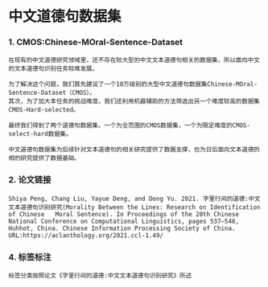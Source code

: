 
# 中文道德句数据集
### 1. CMOS:Chinese-MOral-Sentence-Dataset
    在现有的中文道德研究领域里，还不存在较大型的中文文本道德句相关的数据集，所以面向中文的文本道德句识别任务较难发展。
    
    为了解决这个问题，我们首先建设了一个10万级别的大型中文道德句数据集Chinese-MOral-Sentence-Dataset（CMOS）。
    其次，为了加大本任务的挑战难度，我们还利用机器辅助的方法筛选出另一个难度较高的数据集CMOS-Hard-selected。
    
    最终我们得到了两个道德句数据集，一个为全范围的CMOS数据集，一个为限定难度的CMOS-select-hard数据集。
    
    中文道德句数据集为后续针对文本道德句的相关研究提供了数据支撑，也为日后面向文本道德的相的研究提供了数据基础。
    
### 2. 论文链接  
    Shiya Peng, Chang Liu, Yayue Deng, and Dong Yu. 2021. 字里行间的道德:中文文本道德句识别研究(Morality Between the Lines: Research on Identification of Chinese   Moral Sentence). In Proceedings of the 20th Chinese National Conference on Computational Linguistics, pages 537–548, Huhhot, China. Chinese Information Processing Society of China.
    URL:https://aclanthology.org/2021.ccl-1.49/
    


### 4. 标签标注
    标签分类按照论文《字里行间的道德:中文文本道德句识别研究》所述


